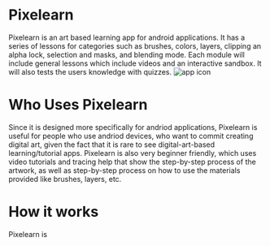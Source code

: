 # Pixelearn
Pixelearn is an art based learning app for android applications. It has a series of lessons for categories such as brushes, colors, layers, clipping an alpha lock, selection and masks, and blending mode. Each module will include general lessons which include videos and an interactive sandbox. It will also tests the users knowledge with quizzes.
![app icon](http://url/to/img.png)

# Who Uses Pixelearn
Since it is designed more specifically for andriod applications, Pixelearn is useful for people who use andriod devices, who want to commit creating digital art, given the fact that it is rare to see digital-art-based learning/tutorial apps. Pixelearn is also very beginner friendly, which uses video tutorials and tracing help that show the step-by-step process of the artwork, as well as step-by-step process on how to use the materials provided like brushes, layers, etc.

# How it works
Pixelearn is 
